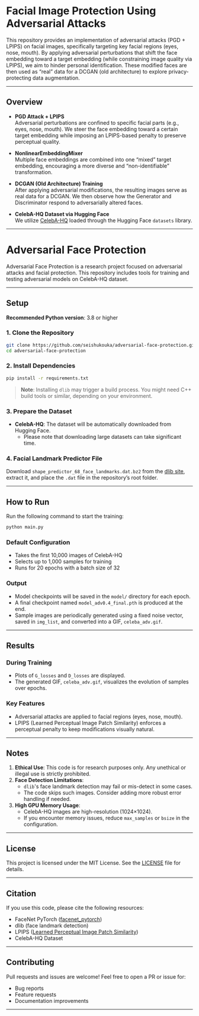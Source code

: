 # Facial Image Protection Using Adversarial Attacks

This repository provides an implementation of adversarial attacks (PGD + LPIPS) on facial images, specifically targeting key facial regions (eyes, nose, mouth). By applying adversarial perturbations that shift the face embedding toward a target embedding (while constraining image quality via LPIPS), we aim to hinder personal identification. These modified faces are then used as “real” data for a DCGAN (old architecture) to explore privacy-protecting data augmentation.

---

## Overview

- **PGD Attack + LPIPS**  
  Adversarial perturbations are confined to specific facial parts (e.g., eyes, nose, mouth). We steer the face embedding toward a certain target embedding while imposing an LPIPS-based penalty to preserve perceptual quality.

- **NonlinearEmbeddingMixer**  
  Multiple face embeddings are combined into one “mixed” target embedding, encouraging a more diverse and “non-identifiable” transformation.

- **DCGAN (Old Architecture) Training**  
  After applying adversarial modifications, the resulting images serve as real data for a DCGAN. We then observe how the Generator and Discriminator respond to adversarially altered faces.

- **CelebA-HQ Dataset via Hugging Face**  
  We utilize [CelebA-HQ](https://arxiv.org/abs/1710.10196) loaded through the Hugging Face `datasets` library.

---

# Adversarial Face Protection

Adversarial Face Protection is a research project focused on adversarial attacks and facial protection. This repository includes tools for training and testing adversarial models on CelebA-HQ dataset.

---

## Setup

**Recommended Python version**: 3.8 or higher

### 1. Clone the Repository

```bash
git clone https://github.com/seishukouka/adversarial-face-protection.git
cd adversarial-face-protection
```

### 2. Install Dependencies

```bash
pip install -r requirements.txt
```

> **Note**: Installing `dlib` may trigger a build process. You might need C++ build tools or similar, depending on your environment.

### 3. Prepare the Dataset

- **CelebA-HQ**: The dataset will be automatically downloaded from Hugging Face.
  - Please note that downloading large datasets can take significant time.

### 4. Facial Landmark Predictor File

Download `shape_predictor_68_face_landmarks.dat.bz2` from the [dlib site](http://dlib.net/files/shape_predictor_68_face_landmarks.dat.bz2), extract it, and place the `.dat` file in the repository’s root folder.

---

## How to Run

Run the following command to start the training:

```bash
python main.py
```

### Default Configuration

- Takes the first 10,000 images of CelebA-HQ
- Selects up to 1,000 samples for training
- Runs for 20 epochs with a batch size of 32

### Output

- Model checkpoints will be saved in the `model/` directory for each epoch.
- A final checkpoint named `model_adv0.4_final.pth` is produced at the end.
- Sample images are periodically generated using a fixed noise vector, saved in `img_list`, and converted into a GIF, `celeba_adv.gif`.

---

## Results

### During Training

- Plots of `G_losses` and `D_losses` are displayed.
- The generated GIF, `celeba_adv.gif`, visualizes the evolution of samples over epochs.

### Key Features

- Adversarial attacks are applied to facial regions (eyes, nose, mouth).
- LPIPS (Learned Perceptual Image Patch Similarity) enforces a perceptual penalty to keep modifications visually natural.

<!-- Optional: Add visual aids -->
<!-- ![Loss Curve](path/to/loss_plot.png) -->
<!-- ![Before & After Attack](path/to/before_after.png) -->

---

## Notes

1. **Ethical Use**: This code is for research purposes only. Any unethical or illegal use is strictly prohibited.
2. **Face Detection Limitations**: 
   - `dlib`'s face landmark detection may fail or mis-detect in some cases.
   - The code skips such images. Consider adding more robust error handling if needed.
3. **High GPU Memory Usage**:
   - CelebA-HQ images are high-resolution (1024×1024).
   - If you encounter memory issues, reduce `max_samples` or `bsize` in the configuration.

---

## License

This project is licensed under the MIT License. See the [LICENSE](LICENSE) file for details.

---

## Citation

If you use this code, please cite the following resources:

- FaceNet PyTorch ([facenet_pytorch](https://github.com/timesler/facenet-pytorch))
- dlib (face landmark detection)
- LPIPS ([Learned Perceptual Image Patch Similarity](https://github.com/richzhang/PerceptualSimilarity))
- CelebA-HQ Dataset

---

## Contributing

Pull requests and issues are welcome! Feel free to open a PR or issue for:

- Bug reports
- Feature requests
- Documentation improvements

---



